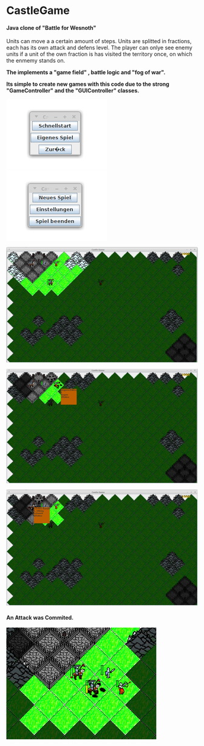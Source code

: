 # CastleGame
#### Java clone of "Battle for Wesnoth"

Units can move a a certain amount of steps.
Units are splitted in fractions, each has its own attack and defens level.
The player can onlye see enemy units if a unit of the own fraction is has visited the territory once, on which the enmemy stands on.

**The implements a "game field" , battle logic and "fog of war".**

**Its simple to create new games with this code due to the strong "GameController" and the "GUIController" classes.**

![CastleGame_img1](/img/menu1.png  "CastleGameMenu") ![CastleGame_img2](/img/menu2.png  "CastleGameMenu")

![CastleGame_img2](/img/1.png  "CastleGame")

![CastleGame_img3](/img/2.png  "CastleGame")

![CastleGame_img4](/img/3.png  "CastleGame")

#### An Attack was Commited.
![CastleGame_img5](/img/Attack_Commited.png  "Attack is Commited")
